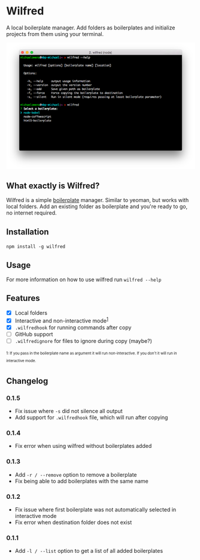 # Wilfred

A local boilerplate manager. Add folders as boilerplates and initialize projects from them using your terminal.

![Wilfred](preview.png)

## What exactly is Wilfred?

Wilfred is a simple [boilerplate](https://en.wikipedia.org/wiki/Boilerplate_code) manager. Similar to yeoman, but works with local folders. Add an existing folder as boilerplate and you're ready to go, no internet required.

## Installation

`npm install -g wilfred`

## Usage

For more information on how to use wilfred run `wilfred --help`

## Features

- [x] Local folders
- [x] Interactive and non-interactive mode<sup>[1](#footnote1)</sup>
- [x] `.wilfredhook` for running commands after copy
- [ ] GitHub support
- [ ] `.wilfredignore` for files to ignore during copy (maybe?)

<sub><sup><a name="footnote1">1</a>: If you pass in the boilerplate name as argument it will run non-interactive. If you don't it will run in interactive mode.</sup></sub>

## Changelog

### 0.1.5

- Fix issue where `-s` did not silence all output
- Add support for `.wilfredhook` file, which will run after copying

### 0.1.4

- Fix error when using wilfred without boilerplates added

### 0.1.3

- Add `-r / --remove` option to remove a boilerplate
- Fix being able to add boilerplates with the same name

### 0.1.2

- Fix issue where first boilerplate was not automatically selected in interactive mode
- Fix error when destination folder does not exist

### 0.1.1

- Add `-l / --list` option to get a list of all added boilerplates
